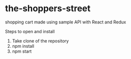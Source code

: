 # the-shoppers-street
shopping cart made using sample API with React and Redux

Steps to open and install
1. Take clone of the repository
2. npm install
3. npm start
